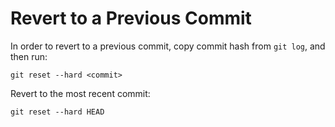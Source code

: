 # Revert to a Previous Commit

In order to revert to a previous commit, copy commit hash from `git log`, and then run:

```console
git reset --hard <commit>
```

Revert to the most recent commit:

```console
git reset --hard HEAD
```
